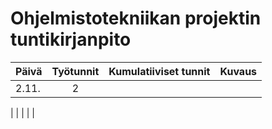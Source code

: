 # Ohjelmistotekniikan projektin tuntikirjanpito #

| Päivä | Työtunnit | Kumulatiiviset tunnit | Kuvaus |
|-------|:---------:|:---------------------:|-------:|
|2.11.  | 2         |                       |        |
|
|
|
|
|
